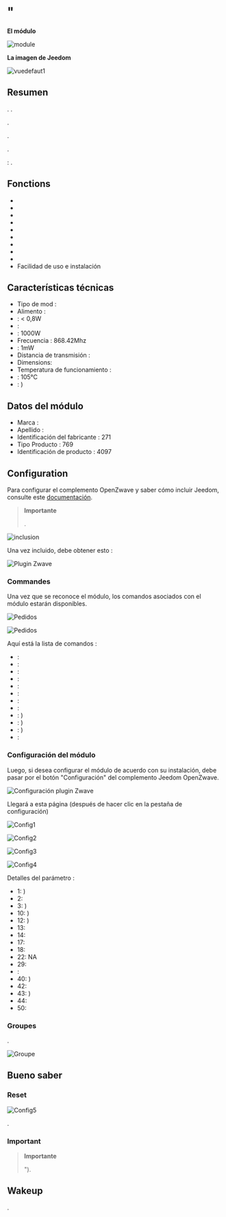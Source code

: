 # "

**El módulo**

![module](images/fibaro.fgrm222/module.jpg)

**La imagen de Jeedom**

![vuedefaut1](images/fibaro.fgrm222/vuedefaut1.jpg)

## Resumen

. .

.

.

.

 : .

## Fonctions

-   
-   
-   
-   
-   
-   
-   
-   
-   
-   Facilidad de uso e instalación

## Características técnicas

-   Tipo de mod : 
-   Alimento : 
-    : &lt; 0,8W
-    : 
-    : 1000W
-   Frecuencia : 868.42Mhz
-    : 1mW
-   Distancia de transmisión : 
-   Dimensions: 
-   Temperatura de funcionamiento : 
-    : 105°C
-    : )

## Datos del módulo

-   Marca : 
-   Apellido : 
-   Identificación del fabricante : 271
-   Tipo Producto : 769
-   Identificación de producto : 4097

## Configuration

Para configurar el complemento OpenZwave y saber cómo incluir Jeedom, consulte este [documentación](https://doc.jeedom.com/es_ES/plugins/automation%20protocol/openzwave/).

> **Importante**
>
> .

![inclusion](images/fibaro.fgrm222/inclusion.jpg)

Una vez incluido, debe obtener esto :

![Plugin Zwave](images/fibaro.fgrm222/information.jpg)

### Commandes

Una vez que se reconoce el módulo, los comandos asociados con el módulo estarán disponibles.

![Pedidos](images/fibaro.fgrm222/commandes.jpg)

![Pedidos](images/fibaro.fgrm222/commandes2.jpg)

Aquí está la lista de comandos :

-    : 
-    : 
-    : 
-    : 
-    : 
-    : 
-    : 
-    : 
-    : )
-    : )
-    : )
-    : 

### Configuración del módulo

Luego, si desea configurar el módulo de acuerdo con su instalación, debe pasar por el botón "Configuración" del complemento Jeedom OpenZwave.

![Configuración plugin Zwave](images/plugin/bouton_configuration.jpg)

Llegará a esta página (después de hacer clic en la pestaña de configuración)

![Config1](images/fibaro.fgrm222/config1.jpg)

![Config2](images/fibaro.fgrm222/config2.jpg)

![Config3](images/fibaro.fgrm222/config3.jpg)

![Config4](images/fibaro.fgrm222/config4.jpg)

Detalles del parámetro :

-   1: )
-   2: 
-   3: )
-   10: )
-   12: )
-   13: 
-   14: 
-   17: 
-   18: 
-   22: NA
-   29: 
-   : 
-   40: )
-   42: 
-   43: )
-   44: 
-   50: 

### Groupes

.

![Groupe](images/fibaro.fgrm222/groupe.jpg)

## Bueno saber

### Reset

![Config5](images/fibaro.fgrm222/config5.jpg)

.

### Important

> **Importante**
>
> ").


## Wakeup

.
